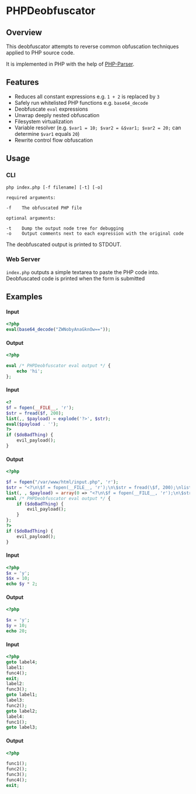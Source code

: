 # PHPDeobfuscator

## Overview

This deobfuscator attempts to reverse common obfuscation techniques applied to PHP source code.

It is implemented in PHP with the help of [PHP-Parser](https://github.com/nikic/PHP-Parser).

## Features

- Reduces all constant expressions e.g. `1 + 2` is replaced by `3`
- Safely run whitelisted PHP functions e.g. `base64_decode`
- Deobfuscate `eval` expressions
- Unwrap deeply nested obfuscation
- Filesystem virtualization
- Variable resolver (e.g. `$var1 = 10; $var2 = &$var1; $var2 = 20;` can determine `$var1` equals `20`)
- Rewrite control flow obfuscation

## Usage

### CLI

```
php index.php [-f filename] [-t] [-o]

required arguments:

-f    The obfuscated PHP file

optional arguments:

-t    Dump the output node tree for debugging
-o    Output comments next to each expression with the original code
```

The deobfuscated output is printed to STDOUT.

### Web Server

`index.php` outputs a simple textarea to paste the PHP code into. Deobfuscated code is printed when the form is submitted

## Examples

#### Input
```php
<?php
eval(base64_decode("ZWNobyAnaGknOw=="));
```
#### Output
```php
<?php

eval /* PHPDeobfuscator eval output */ {
    echo 'hi';
};
```

#### Input
```php
<?
$f = fopen(__FILE__, 'r');
$str = fread($f, 200);
list(,, $payload) = explode('?>', $str);
eval($payload . '');
?>
if ($doBadThing) {
    evil_payload();
}
```

#### Output
```php
<?php

$f = fopen("/var/www/html/input.php", 'r');
$str = "<?\n\$f = fopen(__FILE__, 'r');\n\$str = fread(\$f, 200);\nlist(,, \$payload) = explode('?>', \$str);\neval(\$payload . '');\n?>\nif (\$doBadThing) {\n    evil_payload();\n}\n";
list(, , $payload) = array(0 => "<?\n\$f = fopen(__FILE__, 'r');\n\$str = fread(\$f, 200);\nlist(,, \$payload) = explode('", 1 => "', \$str);\neval(\$payload . '');\n", 2 => "\nif (\$doBadThing) {\n    evil_payload();\n}\n");
eval /* PHPDeobfuscator eval output */ {
    if ($doBadThing) {
        evil_payload();
    }
};
?>
if ($doBadThing) {
    evil_payload();
}
```

#### Input
```php
<?php
$x = 'y';
$$x = 10;
echo $y * 2;
```

#### Output
```php
<?php

$x = 'y';
$y = 10;
echo 20;
```

#### Input
```php
<?php
goto label4;
label1:
func4();
exit;
label2:
func3();
goto label1;
label3:
func2();
goto label2;
label4:
func1();
goto label3;
```

#### Output
```php
<?php

func1();
func2();
func3();
func4();
exit;
```
